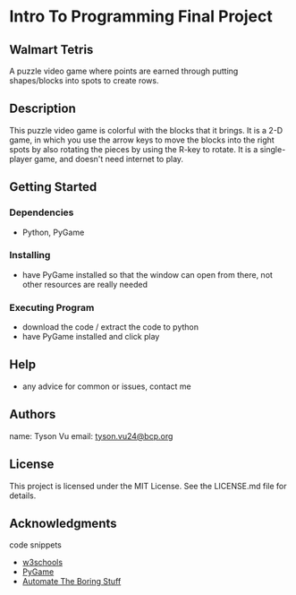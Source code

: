 # Intro To Programming Final Project

## Walmart Tetris
A puzzle video game where points are earned through putting shapes/blocks into spots to create rows.

## Description
This puzzle video game is colorful with the blocks that it brings. It is a 2-D game, in which you use the arrow keys to move the blocks into the right spots by also rotating the pieces by using the R-key to rotate. It is a single-player game, and doesn't need internet to play.

## Getting Started


### Dependencies
* Python, PyGame

### Installing
* have PyGame installed so that the window can open from there, not other resources are really needed

### Executing Program
* download the code / extract the code to python
* have PyGame installed and click play

## Help
* any advice for common or issues, contact me

## Authors
name: Tyson Vu
email: tyson.vu24@bcp.org

## License
This project is licensed under the MIT License. See the LICENSE.md file for details.

## Acknowledgments
code snippets
* [w3schools](https://www.w3schools.com/python/default.asp)
* [PyGame](https://www.pygame.org/docs/)
* [Automate The Boring Stuff](https://automatetheboringstuff.com/)